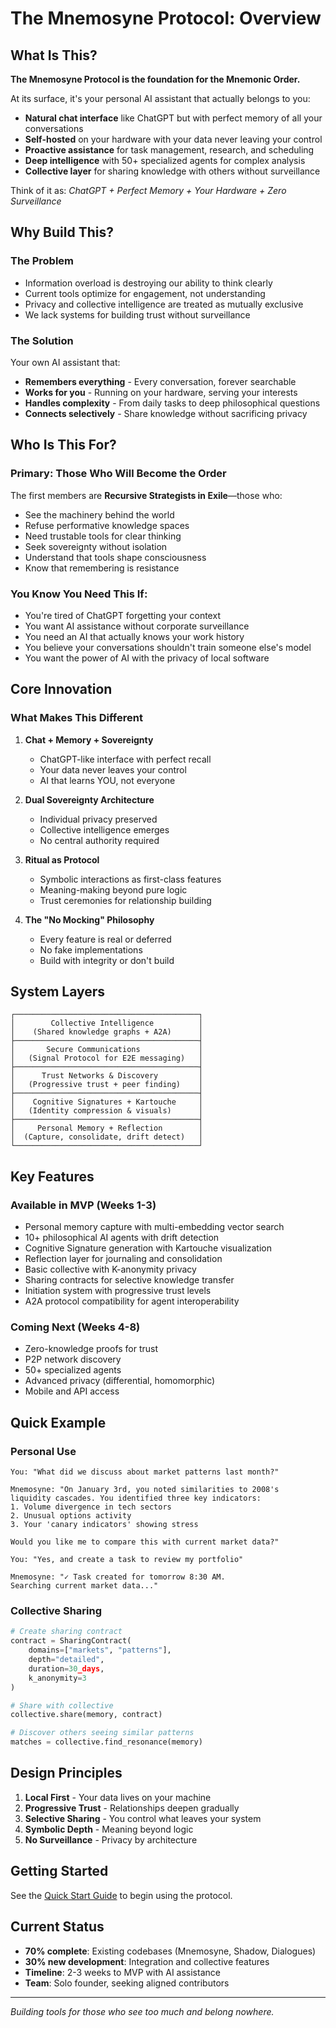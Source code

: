 # The Mnemosyne Protocol: Overview

## What Is This?

**The Mnemosyne Protocol is the foundation for the Mnemonic Order.**

At its surface, it's your personal AI assistant that actually belongs to you:
- **Natural chat interface** like ChatGPT but with perfect memory of all your conversations
- **Self-hosted** on your hardware with your data never leaving your control
- **Proactive assistance** for task management, research, and scheduling
- **Deep intelligence** with 50+ specialized agents for complex analysis
- **Collective layer** for sharing knowledge with others without surveillance

Think of it as: *ChatGPT + Perfect Memory + Your Hardware + Zero Surveillance*

## Why Build This?

### The Problem
- Information overload is destroying our ability to think clearly
- Current tools optimize for engagement, not understanding
- Privacy and collective intelligence are treated as mutually exclusive
- We lack systems for building trust without surveillance

### The Solution
Your own AI assistant that:
- **Remembers everything** - Every conversation, forever searchable
- **Works for you** - Running on your hardware, serving your interests
- **Handles complexity** - From daily tasks to deep philosophical questions
- **Connects selectively** - Share knowledge without sacrificing privacy

## Who Is This For?

### Primary: Those Who Will Become the Order

The first members are **Recursive Strategists in Exile**—those who:
- See the machinery behind the world
- Refuse performative knowledge spaces
- Need trustable tools for clear thinking
- Seek sovereignty without isolation
- Understand that tools shape consciousness
- Know that remembering is resistance

### You Know You Need This If:
- You're tired of ChatGPT forgetting your context
- You want AI assistance without corporate surveillance
- You need an AI that actually knows your work history
- You believe your conversations shouldn't train someone else's model
- You want the power of AI with the privacy of local software

## Core Innovation

### What Makes This Different

1. **Chat + Memory + Sovereignty**
   - ChatGPT-like interface with perfect recall
   - Your data never leaves your control
   - AI that learns YOU, not everyone

2. **Dual Sovereignty Architecture**
   - Individual privacy preserved
   - Collective intelligence emerges
   - No central authority required

3. **Ritual as Protocol**
   - Symbolic interactions as first-class features
   - Meaning-making beyond pure logic
   - Trust ceremonies for relationship building

4. **The "No Mocking" Philosophy**
   - Every feature is real or deferred
   - No fake implementations
   - Build with integrity or don't build

## System Layers

```
┌─────────────────────────────────────────┐
│        Collective Intelligence          │
│    (Shared knowledge graphs + A2A)      │
├─────────────────────────────────────────┤
│       Secure Communications             │
│   (Signal Protocol for E2E messaging)   │
├─────────────────────────────────────────┤
│      Trust Networks & Discovery         │
│   (Progressive trust + peer finding)    │
├─────────────────────────────────────────┤
│    Cognitive Signatures + Kartouche     │
│   (Identity compression & visuals)      │
├─────────────────────────────────────────┤
│     Personal Memory + Reflection        │
│  (Capture, consolidate, drift detect)   │
└─────────────────────────────────────────┘
```

## Key Features

### Available in MVP (Weeks 1-3)
- Personal memory capture with multi-embedding vector search
- 10+ philosophical AI agents with drift detection
- Cognitive Signature generation with Kartouche visualization
- Reflection layer for journaling and consolidation
- Basic collective with K-anonymity privacy
- Sharing contracts for selective knowledge transfer
- Initiation system with progressive trust levels
- A2A protocol compatibility for agent interoperability

### Coming Next (Weeks 4-8)
- Zero-knowledge proofs for trust
- P2P network discovery
- 50+ specialized agents
- Advanced privacy (differential, homomorphic)
- Mobile and API access

## Quick Example

### Personal Use
```
You: "What did we discuss about market patterns last month?"

Mnemosyne: "On January 3rd, you noted similarities to 2008's 
liquidity cascades. You identified three key indicators:
1. Volume divergence in tech sectors
2. Unusual options activity
3. Your 'canary indicators' showing stress

Would you like me to compare this with current market data?"

You: "Yes, and create a task to review my portfolio"

Mnemosyne: "✓ Task created for tomorrow 8:30 AM. 
Searching current market data..."
```

### Collective Sharing
```python
# Create sharing contract
contract = SharingContract(
    domains=["markets", "patterns"],
    depth="detailed",
    duration=30_days,
    k_anonymity=3
)

# Share with collective
collective.share(memory, contract)

# Discover others seeing similar patterns
matches = collective.find_resonance(memory)
```

## Design Principles

1. **Local First** - Your data lives on your machine
2. **Progressive Trust** - Relationships deepen gradually
3. **Selective Sharing** - You control what leaves your system
4. **Symbolic Depth** - Meaning beyond logic
5. **No Surveillance** - Privacy by architecture

## Getting Started

See the [Quick Start Guide](../guides/QUICK_START.md) to begin using the protocol.

## Current Status

- **70% complete**: Existing codebases (Mnemosyne, Shadow, Dialogues)
- **30% new development**: Integration and collective features
- **Timeline**: 2-3 weeks to MVP with AI assistance
- **Team**: Solo founder, seeking aligned contributors

---

*Building tools for those who see too much and belong nowhere.*
